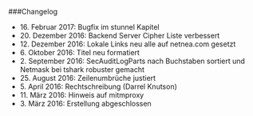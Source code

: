 ###Changelog

* 16\. Februar 2017: Bugfix im stunnel Kapitel
* 20\. Dezember 2016: Backend Server Cipher Liste verbessert
* 12\. Dezember 2016: Lokale Links neu alle auf netnea.com gesetzt
* 6\. Oktober 2016: Titel neu formatiert
* 2\. September 2016: SecAuditLogParts nach Buchstaben sortiert und Netmask bei tshark robuster gemacht
* 25\. August 2016: Zeilenumbrüche justiert
* 5\. April 2016: Rechtschreibung (Darrel Knutson)
* 11\. März 2016: Hinweis auf mitmproxy
* 3\. März 2016: Erstellung abgeschlossen  

